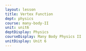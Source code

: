 ```yaml
---
layout: lesson
title: Vertex Function
dept: physics
course: many-body-II
unit: unit6
deptDisplay: Physics
courseDisplay: Many Body Physics II
unitDisplay: Unit 6
---
```




